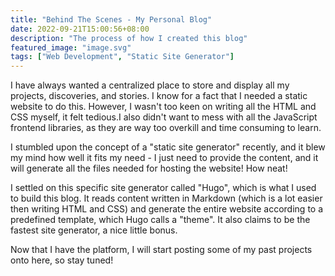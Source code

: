 ```yaml
---
title: "Behind The Scenes - My Personal Blog"
date: 2022-09-21T15:00:56+08:00
description: "The process of how I created this blog"
featured_image: "image.svg"
tags: ["Web Development", "Static Site Generator"]
---
```


I have always wanted a centralized place to store and display all my projects, discoveries, and stories. 
I know for a fact that I needed a static website to do this. However, I wasn't too keen on writing all the HTML and CSS myself, it felt tedious.I also didn't want to mess with all the JavaScript frontend libraries, as they are way too overkill and time consuming to learn. 

I stumbled upon the concept of a "static site generator" recently, and it blew my mind how well it fits my need - I just need to provide the content, and it will generate all the files needed for hosting the website! How neat!

I settled on this specific site generator called "Hugo", which is what I used to build this blog. It reads content written in Markdown (which is a lot easier then writing HTML and CSS) and generate the entire website according to a predefined template, which Hugo calls a "theme". It also claims to be the fastest site generator, a nice little bonus.

Now that I have the platform, I will start posting some of my past projects onto here, so stay tuned!


